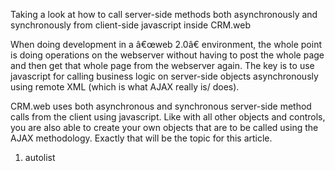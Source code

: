 <properties date="2016-06-24"
SortOrder="11"
/>

Taking a look at how to call server-side methods both asynchronously and synchronously from client-side javascript inside CRM.web

When doing development in a â€œweb 2.0â€ environment, the whole point is doing operations on the webserver without having to post the whole page and then get that whole page from the webserver again. The key is to use javascript for calling business logic on server-side objects asynchronously using remote XML (which is what AJAX really is/ does).

CRM.web uses both asynchronous and synchronous server-side method calls from the client using javascript. Like with all other objects and controls, you are also able to create your own objects that are to be called using the AJAX methodology. Exactly that will be the topic for this article.

1. autolist
